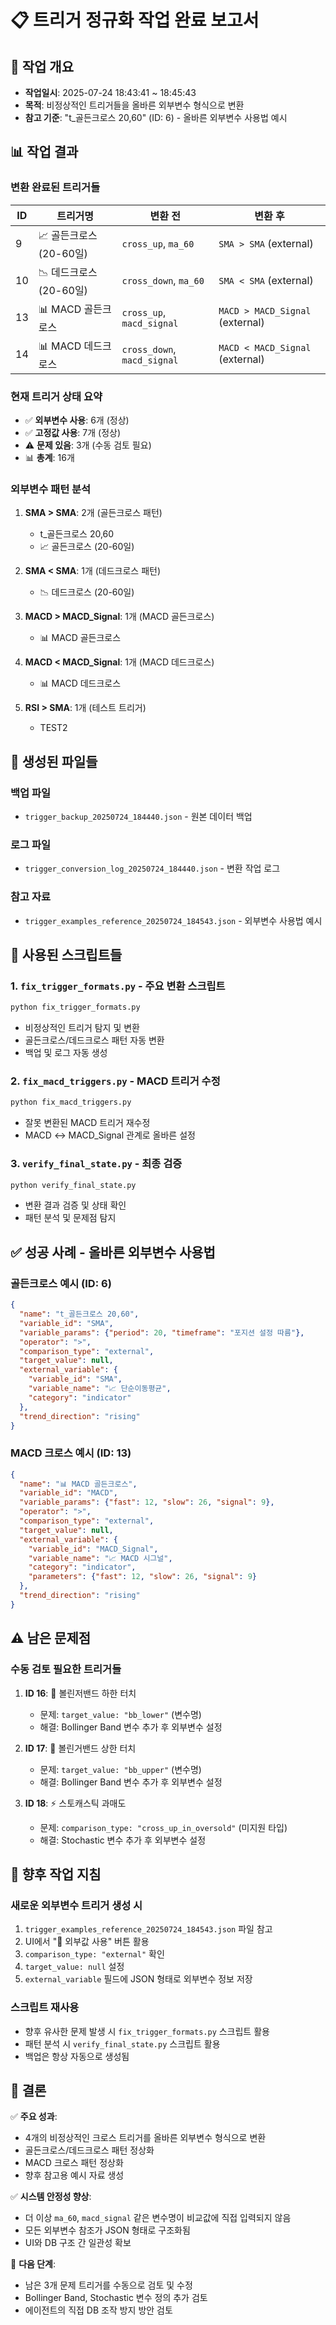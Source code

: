 # 📋 트리거 정규화 작업 완료 보고서

## 🎯 작업 개요
- **작업일시**: 2025-07-24 18:43:41 ~ 18:45:43
- **목적**: 비정상적인 트리거들을 올바른 외부변수 형식으로 변환
- **참고 기준**: "t_골든크로스 20,60" (ID: 6) - 올바른 외부변수 사용법 예시

## 📊 작업 결과

### 변환 완료된 트리거들
| ID | 트리거명 | 변환 전 | 변환 후 |
|----|---------|---------|---------|
| 9  | 📈 골든크로스 (20-60일) | `cross_up`, `ma_60` | `SMA > SMA` (external) |
| 10 | 📉 데드크로스 (20-60일) | `cross_down`, `ma_60` | `SMA < SMA` (external) |
| 13 | 📊 MACD 골든크로스 | `cross_up`, `macd_signal` | `MACD > MACD_Signal` (external) |
| 14 | 📊 MACD 데드크로스 | `cross_down`, `macd_signal` | `MACD < MACD_Signal` (external) |

### 현재 트리거 상태 요약
- ✅ **외부변수 사용**: 6개 (정상)
- ✅ **고정값 사용**: 7개 (정상)  
- ⚠️ **문제 있음**: 3개 (수동 검토 필요)
- 📊 **총계**: 16개

### 외부변수 패턴 분석
1. **SMA > SMA**: 2개 (골든크로스 패턴)
   - t_골든크로스 20,60
   - 📈 골든크로스 (20-60일)

2. **SMA < SMA**: 1개 (데드크로스 패턴)
   - 📉 데드크로스 (20-60일)

3. **MACD > MACD_Signal**: 1개 (MACD 골든크로스)
   - 📊 MACD 골든크로스

4. **MACD < MACD_Signal**: 1개 (MACD 데드크로스)
   - 📊 MACD 데드크로스

5. **RSI > SMA**: 1개 (테스트 트리거)
   - TEST2

## 📁 생성된 파일들

### 백업 파일
- `trigger_backup_20250724_184440.json` - 원본 데이터 백업

### 로그 파일  
- `trigger_conversion_log_20250724_184440.json` - 변환 작업 로그

### 참고 자료
- `trigger_examples_reference_20250724_184543.json` - 외부변수 사용법 예시

## 🔧 사용된 스크립트들

### 1. `fix_trigger_formats.py` - 주요 변환 스크립트
```bash
python fix_trigger_formats.py
```
- 비정상적인 트리거 탐지 및 변환
- 골든크로스/데드크로스 패턴 자동 변환
- 백업 및 로그 자동 생성

### 2. `fix_macd_triggers.py` - MACD 트리거 수정
```bash
python fix_macd_triggers.py  
```
- 잘못 변환된 MACD 트리거 재수정
- MACD ↔ MACD_Signal 관계로 올바른 설정

### 3. `verify_final_state.py` - 최종 검증
```bash
python verify_final_state.py
```
- 변환 결과 검증 및 상태 확인
- 패턴 분석 및 문제점 탐지

## ✅ 성공 사례 - 올바른 외부변수 사용법

### 골든크로스 예시 (ID: 6)
```json
{
  "name": "t_골든크로스 20,60",
  "variable_id": "SMA",
  "variable_params": {"period": 20, "timeframe": "포지션 설정 따름"},
  "operator": ">",
  "comparison_type": "external",
  "target_value": null,
  "external_variable": {
    "variable_id": "SMA",
    "variable_name": "📈 단순이동평균", 
    "category": "indicator"
  },
  "trend_direction": "rising"
}
```

### MACD 크로스 예시 (ID: 13)
```json
{
  "name": "📊 MACD 골든크로스",
  "variable_id": "MACD",
  "variable_params": {"fast": 12, "slow": 26, "signal": 9},
  "operator": ">", 
  "comparison_type": "external",
  "target_value": null,
  "external_variable": {
    "variable_id": "MACD_Signal",
    "variable_name": "📈 MACD 시그널",
    "category": "indicator",
    "parameters": {"fast": 12, "slow": 26, "signal": 9}
  },
  "trend_direction": "rising"
}
```

## ⚠️ 남은 문제점

### 수동 검토 필요한 트리거들
1. **ID 16**: 🎯 볼린저밴드 하한 터치
   - 문제: `target_value: "bb_lower"` (변수명)
   - 해결: Bollinger Band 변수 추가 후 외부변수 설정

2. **ID 17**: 🎯 볼린거밴드 상한 터치  
   - 문제: `target_value: "bb_upper"` (변수명)
   - 해결: Bollinger Band 변수 추가 후 외부변수 설정

3. **ID 18**: ⚡ 스토캐스틱 과매도
   - 문제: `comparison_type: "cross_up_in_oversold"` (미지원 타입)
   - 해결: Stochastic 변수 추가 후 외부변수 설정

## 🚀 향후 작업 지침

### 새로운 외부변수 트리거 생성 시
1. `trigger_examples_reference_20250724_184543.json` 파일 참고
2. UI에서 "🔄 외부값 사용" 버튼 활용
3. `comparison_type: "external"` 확인
4. `target_value: null` 설정
5. `external_variable` 필드에 JSON 형태로 외부변수 정보 저장

### 스크립트 재사용
- 향후 유사한 문제 발생 시 `fix_trigger_formats.py` 스크립트 활용
- 패턴 분석 시 `verify_final_state.py` 스크립트 활용
- 백업은 항상 자동으로 생성됨

## 📝 결론

✅ **주요 성과**:
- 4개의 비정상적인 크로스 트리거를 올바른 외부변수 형식으로 변환
- 골든크로스/데드크로스 패턴 정상화
- MACD 크로스 패턴 정상화
- 향후 참고용 예시 자료 생성

✅ **시스템 안정성 향상**:
- 더 이상 `ma_60`, `macd_signal` 같은 변수명이 비교값에 직접 입력되지 않음
- 모든 외부변수 참조가 JSON 형태로 구조화됨
- UI와 DB 구조 간 일관성 확보

🎯 **다음 단계**:
- 남은 3개 문제 트리거를 수동으로 검토 및 수정
- Bollinger Band, Stochastic 변수 정의 추가 검토
- 에이전트의 직접 DB 조작 방지 방안 검토
